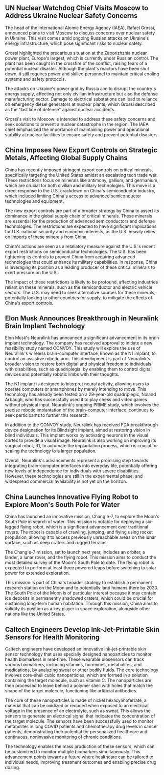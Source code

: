 ## UN Nuclear Watchdog Chief Visits Moscow to Address Ukraine Nuclear Safety Concerns

The head of the International Atomic Energy Agency (IAEA), Rafael Grossi, announced plans to visit
Moscow to discuss concerns over nuclear safety in Ukraine. This visit comes amid ongoing Russian
attacks on Ukraine's energy infrastructure, which pose significant risks to nuclear safety.

Grossi highlighted the precarious situation at the Zaporizhzhia nuclear power plant, Europe's
largest, which is currently under Russian control. The plant has been caught in the crossfire of the
conflict, raising fears of a potential nuclear disaster. Although the plant's reactors have been
shut down, it still requires power and skilled personnel to maintain critical cooling systems and
safety protocols.

The attacks on Ukraine's power grid by Russia aim to disrupt the country's energy supply, affecting
not only civilian infrastructure but also the defense manufacturing sector. Damage to electrical
substations can lead to reliance on emergency diesel generators at nuclear plants, which Grossi
described as the "last line of defense" against nuclear accidents.

Grossi's visit to Moscow is intended to address these safety concerns and seek solutions to prevent
a nuclear catastrophe in the region. The IAEA chief emphasized the importance of maintaining power
and operational stability at nuclear facilities to ensure safety and prevent potential disasters.

## China Imposes New Export Controls on Strategic Metals, Affecting Global Supply Chains

China has recently imposed stringent export controls on critical minerals, specifically targeting
the United States amidst an escalating tech trade war. These restrictions focus on minerals like
antimony, gallium, and germanium, which are crucial for both civilian and military technologies.
This move is a direct response to the U.S. crackdown on China's semiconductor industry, which
included limiting China's access to advanced semiconductor technologies and equipment.

The new export controls are part of a broader strategy by China to assert its dominance in the
global supply chain of critical minerals. These minerals are essential for the production of
advanced semiconductors and defense technologies. The restrictions are expected to have significant
implications for U.S. national security and economic interests, as the U.S. heavily relies on
imports of these minerals from China.

China's actions are seen as a retaliatory measure against the U.S.'s recent export restrictions on
semiconductor technologies. The U.S. has been tightening its controls to prevent China from
acquiring advanced technologies that could enhance its military capabilities. In response, China is
leveraging its position as a leading producer of these critical minerals to exert pressure on the
U.S..

The impact of these restrictions is likely to be profound, affecting industries reliant on these
minerals, such as the semiconductor and electric vehicle sectors. The U.S. may need to seek
alternative sources for these minerals, potentially looking to other countries for supply, to
mitigate the effects of China's export controls.

## Elon Musk Announces Breakthrough in Neuralink Brain Implant Technology

Elon Musk's Neuralink has announced a significant advancement in its brain implant technology. The
company has received approval to initiate a new feasibility study named CONVOY. This study will
explore the use of Neuralink's wireless brain-computer interface, known as the N1 implant, to
control an assistive robotic arm. This development is part of Neuralink's broader vision to restore
both digital and physical freedom to individuals with disabilities, such as quadriplegia, by
enabling them to control digital devices and potentially robotic limbs with their thoughts.

The N1 implant is designed to interpret neural activity, allowing users to operate computers or
smartphones by merely intending to move. This technology has already been tested on a 29-year-old
quadriplegic, Noland Arbaugh, who has successfully used it to play chess and video games without
physical input. Neuralink's ongoing PRIME study, which involves the precise robotic implantation of
the brain-computer interface, continues to seek participants to further this research.

In addition to the CONVOY study, Neuralink has received FDA breakthrough device designation for its
Blindsight implant, aimed at restoring vision in blind individuals. This implant works by activating
neurons in the visual cortex to provide a visual image. Neuralink is also working on improving its
surgical robot, R1, to automate the implantation process, which is crucial for scaling the
technology to a larger population.

Overall, Neuralink's advancements represent a promising step towards integrating brain-computer
interfaces into everyday life, potentially offering new levels of independence for individuals with
severe disabilities. However, these technologies are still in the experimental phase, and widespread
commercial availability is not yet on the horizon.

## China Launches Innovative Flying Robot to Explore Moon's South Pole for Water

China has launched an innovative mission, Chang'e-7, to explore the Moon's South Pole in search of
water. This mission is notable for deploying a six-legged flying robot, which is a significant
advancement over traditional rovers. The robot is capable of crawling, jumping, and flying using
rocket propulsion, allowing it to access previously unreachable areas on the lunar surface, such as
deep craters and rugged terrains.

The Chang'e-7 mission, set to launch next year, includes an orbiter, a lander, a lunar rover, and
the flying robot. This mission aims to conduct the most detailed survey of the Moon's South Pole to
date. The flying robot is expected to perform at least three powered leaps before switching to solar
power for extended exploration.

This mission is part of China's broader strategy to establish a permanent research station on the
Moon and to potentially land humans there by 2030. The South Pole of the Moon is of particular
interest because it may contain ice deposits in permanently shadowed craters, which could be crucial
for sustaining long-term human habitation. Through this mission, China aims to solidify its position
as a key player in space exploration, alongside other nations like the United States.

## Caltech Engineers Develop Ink-Jet-Printable Skin Sensors for Health Monitoring

Caltech engineers have developed an innovative ink-jet-printable skin sensor technology that uses
specially designed nanoparticles to monitor health biomarkers in real-time. These wearable
biosensors can track various biomarkers, including vitamins, hormones, metabolites, and medications,
by analyzing sweat or other bodily fluids. The core technology involves core-shell cubic
nanoparticles, which are formed in a solution containing the target molecule, such as vitamin C. The
nanoparticles are then processed to leave behind a polymer shell with holes that match the shape of
the target molecule, functioning like artificial antibodies.

The core of these nanoparticles is made of nickel hexacyanoferrate, a material that can be oxidized
or reduced when exposed to an electrical voltage in the presence of an electrolyte, such as sweat.
This allows the sensors to generate an electrical signal that indicates the concentration of the
target molecule. The sensors have been successfully used to monitor metabolites in long COVID
patients and chemotherapy drug levels in cancer patients, demonstrating their potential for
personalized healthcare and continuous, noninvasive monitoring of chronic conditions.

The technology enables the mass production of these sensors, which can be customized to monitor
multiple biomarkers simultaneously. This advancement points towards a future where healthcare can be
tailored to individual needs, improving treatment outcomes and enabling precise drug dosing.
